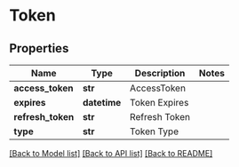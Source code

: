 # Token

## Properties
Name | Type | Description | Notes
------------ | ------------- | ------------- | -------------
**access_token** | **str** | AccessToken | 
**expires** | **datetime** | Token Expires | 
**refresh_token** | **str** | Refresh Token | 
**type** | **str** | Token Type | 

[[Back to Model list]](../README.md#documentation-for-models) [[Back to API list]](../README.md#documentation-for-api-endpoints) [[Back to README]](../README.md)


